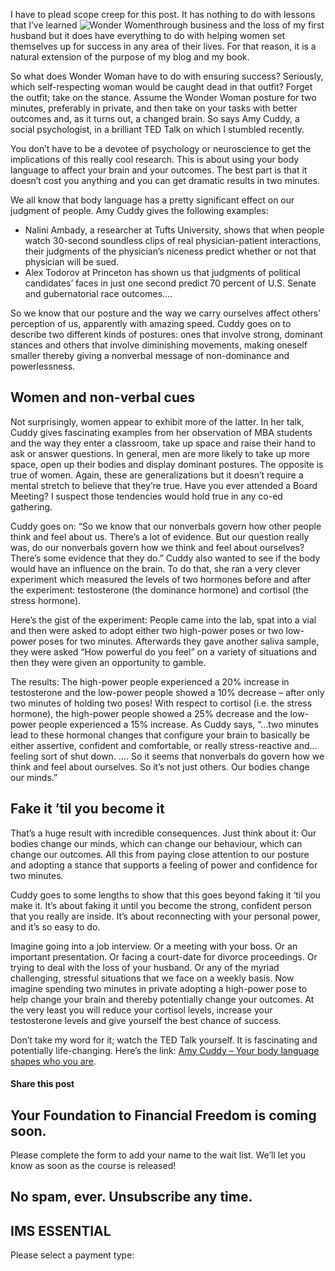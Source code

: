 I have to plead scope creep for this post. It has nothing to do with lessons that I’ve learned ![Wonder Women](http://yflmainprod.wpengine.com/wp-content/uploads/2013/02/Wonder-woman_thumb.jpg)through business and the loss of my first husband but it does have everything to do with helping women set themselves up for success in any area of their lives. For that reason, it is a natural extension of the purpose of my blog and my book.

So what does Wonder Woman have to do with ensuring success? Seriously, which self-respecting woman would be caught dead in that outfit? Forget the outfit; take on the stance. Assume the Wonder Woman posture for two minutes, preferably in private, and then take on your tasks with better outcomes and, as it turns out, a changed brain. So says Amy Cuddy, a social psychologist, in a brilliant TED Talk on which I stumbled recently.

You don’t have to be a devotee of psychology or neuroscience to get the implications of this really cool research. This is about using your body language to affect your brain and your outcomes. The best part is that it doesn’t cost you anything and you can get dramatic results in two minutes.

We all know that body language has a pretty significant effect on our judgment of people. Amy Cuddy gives the following examples:

- Nalini Ambady, a researcher at Tufts University, shows that when people watch 30-second soundless clips of real physician-patient interactions, their judgments of the physician’s niceness predict whether or not that physician will be sued.
- Alex Todorov at Princeton has shown us that judgments of political candidates’ faces in just one second predict 70 percent of U.S. Senate and gubernatorial race outcomes….

So we know that our posture and the way we carry ourselves affect others’ perception of us, apparently with amazing speed. Cuddy goes on to describe two different kinds of postures: ones that involve strong, dominant stances and others that involve diminishing movements, making oneself smaller thereby giving a nonverbal message of non-dominance and powerlessness.

## Women and non-verbal cues

Not surprisingly, women appear to exhibit more of the latter. In her talk, Cuddy gives fascinating examples from her observation of MBA students and the way they enter a classroom, take up space and raise their hand to ask or answer questions. In general, men are more likely to take up more space, open up their bodies and display dominant postures. The opposite is true of women. Again, these are generalizations but it doesn’t require a mental stretch to believe that they’re true. Have you ever attended a Board Meeting? I suspect those tendencies would hold true in any co-ed gathering.

Cuddy goes on: “So we know that our nonverbals govern how other people think and feel about us. There’s a lot of evidence. But our question really was, do our nonverbals govern how we think and feel about ourselves? There’s some evidence that they do.” Cuddy also wanted to see if the body would have an influence on the brain. To do that, she ran a very clever experiment which measured the levels of two hormones before and after the experiment: testosterone (the dominance hormone) and cortisol (the stress hormone).

Here’s the gist of the experiment: People came into the lab, spat into a vial and then were asked to adopt either two high-power poses or two low-power poses for two minutes. Afterwards they gave another saliva sample, they were asked “How powerful do you feel” on a variety of situations and then they were given an opportunity to gamble.

The results: The high-power people experienced a 20% increase in testosterone and the low-power people showed a 10% decrease – after only two minutes of holding two poses! With respect to cortisol (i.e. the stress hormone), the high-power people showed a 25% decrease and the low-power people experienced a 15% increase. As Cuddy says, “…two minutes lead to these hormonal changes that configure your brain to basically be either assertive, confident and comfortable, or really stress-reactive and… feeling sort of shut down. …. So it seems that nonverbals do govern how we think and feel about ourselves. So it’s not just others. Our bodies change our minds.”

## Fake it ’til you become it

That’s a huge result with incredible consequences. Just think about it: Our bodies change our minds, which can change our behaviour, which can change our outcomes. All this from paying close attention to our posture and adopting a stance that supports a feeling of power and confidence for two minutes.

Cuddy goes to some lengths to show that this goes beyond faking it ‘til you make it. It’s about faking it until you become the strong, confident person that you really are inside. It’s about reconnecting with your personal power, and it’s so easy to do.

Imagine going into a job interview. Or a meeting with your boss. Or an important presentation. Or facing a court-date for divorce proceedings. Or trying to deal with the loss of your husband. Or any of the myriad challenging, stressful situations that we face on a weekly basis. Now imagine spending two minutes in private adopting a high-power pose to help change your brain and thereby potentially change your outcomes. At the very least you will reduce your cortisol levels, increase your testosterone levels and give yourself the best chance of success.

Don’t take my word for it; watch the TED Talk yourself. It is fascinating and potentially life-changing. Here’s the link: [Amy Cuddy – Your body language shapes who you are](http://www.ted.com/talks/amy_cuddy_your_body_language_shapes_who_you_are.html).

#### Share this post

## Your Foundation to Financial Freedom is coming soon.

Please complete the form to add your name to the wait list. We’ll let you know as soon as the course is released!

## No spam, ever. Unsubscribe any time.

## IMS ESSENTIAL

Please select a payment type: